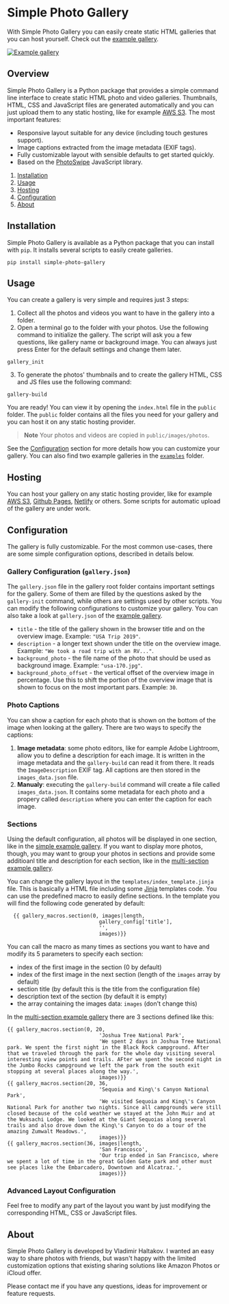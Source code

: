 # Simple Photo Gallery

With Simple Photo Gallery you can easily create static HTML galleries that you can host yourself. Check out the [example gallery](http://www.haltakov.net/gallery_usa_multi/CUPcTB5AcbutK3vyLQ26/).

[![Example gallery](https://github.com/haltakov/simple-photo-gallery/raw/master/examples/screenshot_gallery_use_multi.png)](http://www.haltakov.net/gallery_usa_multi/CUPcTB5AcbutK3vyLQ26/)


## Overview

Simple Photo Gallery is a Python package that provides a simple command line interface to create static HTML photo and video galleries. Thumbnails, HTML, CSS and JavaScript files are generated automatically and you can just upload them to any static hosting, like for example [AWS S3](https://aws.amazon.com/s3/). The most important features:

* Responsive layout suitable for any device (including
touch gestures support).
* Image captions extracted from the image metadata (EXIF tags).
* Fully customizable layout with sensible defaults to get started quickly.
* Based on the [PhotoSwipe](https://photoswipe.com/) JavaScript library.

1. [Installation](#installation)
2. [Usage](#usage)
3. [Hosting](#hosting)
4. [Configuration](#configuration)
5. [About](#about)

## Installation

Simple Photo Gallery is available as a Python package that you can install with `pip`. It installs several scripts to easily create galleries.
```
pip install simple-photo-gallery
```


## Usage

You can create a gallery is very simple and requires just 3 steps:

1. Collect all the photos and videos you want to have in the gallery into a folder.
2. Open a terminal go to the folder with your photos. Use the following command to initialize the gallery. The script will ask you a few questions, like gallery name or background image. You can always just press Enter for the default settings and change them later.
```
gallery_init
```

3. To generate the photos' thumbnails and to create the gallery HTML, CSS and JS files use the following command:
```
gallery-build
```

You are ready! You can view it by opening the `index.html` file in the `public` folder. The `public` folder contains all the files you need for your gallery and you can host it on any static hosting provider.

> **Note**
> Your photos and videos are copied in `public/images/photos`.

See the [Configuration](#configuration) section for more details how you can customize your gallery. You can also find two example galleries in the [`examples`](https://github.com/haltakov/simple-photo-gallery/tree/create_readme/examples) folder.


## Hosting

You can host your gallery on any static hosting provider, like for example [AWS S3](https://aws.amazon.com/s3/), [Github Pages](https://pages.github.com/), [Netlify](https://www.netlify.com/) or others. Some scripts for automatic upload of the gallery are under work.


## Configuration

The gallery is fully customizable. For the most common use-cases, there are some simple configuration options, described in details below.

### Gallery Configuration (`gallery.json`)

The `gallery.json` file in the gallery root folder contains important settings for the gallery. Some of them are filled by the questions asked by the `gallery-init` command, while others are settings used by other scripts. You can modify the following configurations to customize your gallery. You can also take a look at `gallery.json` of the [example gallery](https://github.com/haltakov/simple-photo-gallery/blob/create_readme/examples/gallery_usa_multi/gallery.json).

* `title` - the title of the gallery shown in the browser title and on the overview image. Example: `"USA Trip 2019"`.
* `description` - a longer text shown under the title on the overview image. Example: `"We took a road trip with an RV..."`.
* `background_photo` - the file name of the photo that should be used as background image. Example: `"usa-170.jpg"`.
* `background_photo_offset` - the vertical offset of the overview image in percentage. Use this to shift the portion of the overview image that is shown to focus on the most important pars. Example: `30`.


### Photo Captions

You can show a caption for each photo that is shown on the bottom of the image when looking at the gallery. There are two ways to specify the captions:

1. **Image metadata**: some photo editors, like for eample Adobe Lightroom, allow you to define a description for each image. It is written in the image metadata and the `gallery-build` can read it from there. It reads the `ImageDescription` EXIF tag. All captions are then stored in the `images_data.json` file.
2. **Manualy**: executing the `gallery-build` command will create a file called `images_data.json`. It contains some metadata for each photo and a propery called `description` where you can enter the caption for each image.


### Sections

Using the default configuration, all photos will be displayed in one section, like in the [simple example gallery](https://github.com/haltakov/simple-photo-gallery/tree/create_readme/examples/gallery_usa_simple). If you want to display more photos, though, you may want to group your photos in sections and provide some additioanl title and description for each section, like in the [multi-section example gallery](https://github.com/haltakov/simple-photo-gallery/tree/create_readme/examples/gallery_usa_multi).

You can change the gallery layout in the `templates/index_template.jinja` file. This is basically a HTML file including some [Jinja](https://www.palletsprojects.com/p/jinja/) templates code. You can use the predefined macro to easily define sections. In the template you will find the following code generated by default:

```
  {{ gallery_macros.section(0, images|length,
                              gallery_config['title'],
                              '',
                              images)}}
```
You can call the macro as many times as sections you want to have and modify its 5 parameters to specify each section:

* index of the first image in the section (0 by default)
* index of the first image in the next section (length of the `images` array by default)
* section title (by default this is the title from the configuration file)
* description text of the section (by default it is empty)
* the array containing the images data: `images` (don't change this)

In the [multi-section example gallery](https://github.com/haltakov/simple-photo-gallery/blob/create_readme/examples/gallery_usa_multi/templates/index_template.jinja) there are 3 sections defined like this:
```
{{ gallery_macros.section(0, 20,
                              'Joshua Tree National Park',
                              'We spent 2 days in Joshua Tree National park. We spent the first night in the Black Rock campground. After that we traveled through the park for the whole day visiting several interesting view points and trails. AFter we spent the second night in the Jumbo Rocks campground we left the park from the south exit stopping at several places along the way.',
                              images)}}
{{ gallery_macros.section(20, 36,
                              'Sequoia and King\'s Canyon National Park',
                              'We visited Sequoia and King\'s Canyon National Park for another two nights. Since all campgrounds were still closed because of the cold weather we stayed at the John Muir and at the Wuksachi Lodge. We looked at the Giant Sequoias along several trails and also drove down the King\'s Canyon to do a tour of the amazing Zumwalt Meadows.',
                              images)}}
{{ gallery_macros.section(36, images|length,
                              'San Francosco',
                              'Our trip ended in San Francisco, where we spent a lot of time in the great Golden Gate park and other must see places like the Embarcadero, Downtown and Alcatraz.',
                              images)}}
```

### Advanced Layout Configuration

Feel free to modify any part of the layout you want by just modifying the corresponding HTML, CSS or JavaScript files.


## About

Simple Photo Gallery is developed by Vladimir Haltakov. I wanted an easy way to share photos with friends, but wasn't happy with the limited customization options that existing sharing solutions like Amazon Photos or iCloud offer.

Please contact me if you have any questions, ideas for improvement or feature requests.
